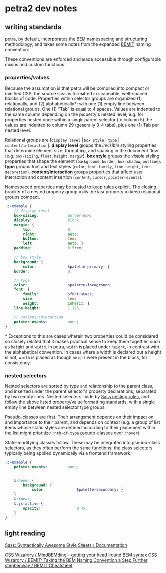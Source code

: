 # petra2 dev notes


## writing standards

petra, by default, incorporates the [BEM](https://en.bem.info/methodology/quick-start/) namespacing and structuring methodology, and takes some notes from the expanded [BEMIT](https://csswizardry.com/2015/08/bemit-taking-the-bem-naming-convention-a-step-further/) naming convention.

These conventions are enforced and made accessible through configurable mixins and custom functions.

### properties/values

Because the assumption is that petra will be compiled into compact or minified CSS, the source scss is formatted in scannable, well-spaced blocks of code. Properties within selector groups are organized (1) relationally, and (2) alphabetically\*; with one (1) empty line between relational groups. One (1) "Tab" is equal to 4 spaces. Values are indented to the same column depending on the property's nested level; e.g. for properties nested once within a single parent selector (to column 5) the values are indented to column 29 (generally 3-4 tabs), plus one (1) Tab per nested level.

Relational groups are [`display level` | `box style` | `type` | `content/interaction`]. **display level** groups the _invisible_ styling properties that determine element size, formatting, and spacing in the document flow (e.g. `box-sizing`, `float`, `height`, `margin`). **box style** groups the _visible_ styling properties that shape the element (`background`, `border`, `box-shadow`, `outline`). **type** groups font and text styles (`color`, `font-family`, `line-height`, `text-decoration`). **content/interaction** groups properties that affect user interaction and content insertion (`content`, `cursor`, `pointer-events`).

Namespaced properties may be [nested](http://sass-lang.com/documentation/file.SASS_REFERENCE.html#Nested_Properties "Sass documentation for nested properties") to keep rules explicit. The closing bracket of a nested property group trails the last property to keep relational groups compact.

```scss
.c-example {
    // display level
    box-sizing:             border-box;
    display:                block;
    margin: {
        top:                0;
        right:              auto;
        bottom:             1em;
        left:               auto; }
    padding:                0.5rem;
    
    // box style
    background: {
        color:              $palette-primary; }
    border:                 0;
    
    // type
    color:                  $palette-foreground;
    font: {
        family:             $font-stack;
        size:               1em;
        weight:             inherit; }
    line-height:            1.125;
    
    // content/interaction
    pointer-events:         none;
}
```

\* Exceptions to this are cases wherein two properties could be considered so closely related that it makes practical sense to keep them together, such as `height` and `width`. In petra, `width` is placed under `height`, in contrast with the alphabetical convention. In cases where a width is declared but a height is not, `width` is placed as though `height` were present in the block, for consistency.

### nested selectors

Nested selectors are sorted by type and relationship to the parent class, and inserted under the parent selector's property declarations; separated by two empty lines. Nested selectors abide by [Sass nesting rules](http://sass-lang.com/documentation/file.SASS_REFERENCE.html#Nested_Rules "Sass documentation for nested rules"), and follow the above listed property/value formatting standards, with a single empty line between nested selector type groups.

[Pseudo-classes](https://developer.mozilla.org/en-US/docs/Web/CSS/Pseudo-classes "MDN documentation for 'pseudo-classes'") are first. Their arrangement depends on their impact on and importance to their parent, and depends on context (e.g. a group of list items whose static styles are defined according to their placement within the list might prioritize `:nth-of-type` pseudo-classes over `:hover`).

State-modifying classes follow. These may be integrated into pseudo-class selectors, as they often perform the same functions; the class selectors typically being applied dynamically via a frontend framework.

```scss
.c-example {
    pointer-events:         none;
    
    
    &:hover {
        background: {
            color:              $palette-secondary; }
    }
    &:focus,
    &.js-active {
        opacity:                0.75;
    }
}
```


## light reading

[Sass: Syntactically Awesome Style Sheets / Documentation](http://sass-lang.com/documentation/file.SASS_REFERENCE.html)

[CSS Wizardry / MindBEMding – getting your head ’round BEM syntax](https://csswizardry.com/2013/01/mindbemding-getting-your-head-round-bem-syntax/)
[CSS Wizardry / BEMIT: Taking the BEM Naming Convention a Step Further](https://csswizardry.com/2015/08/bemit-taking-the-bem-naming-convention-a-step-further/)
[stephenway / BEMIT Cheatsheet](https://gist.github.com/stephenway/a6145d9b4430e8c55a77)

